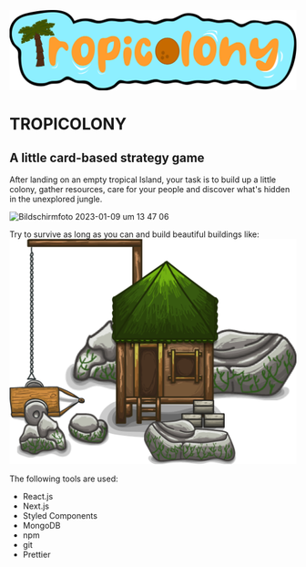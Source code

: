 ![Logo](/public/img/Logo.png)
# TROPICOLONY
## A little card-based strategy game 
After landing on an empty tropical Island, your task is to build up a little colony, gather resources, care for your people and discover what's hidden in the unexplored jungle. 


 ![Bildschirmfoto 2023-01-09 um 13 47 06](https://user-images.githubusercontent.com/115007480/211311524-2a1a7c50-8a1e-4d2a-a9bd-81367d553803.png)
 
 Try to survive as long as you can and build beautiful buildings like:
 ![Quarry](/public/img/quarry.png)

The following tools are used:

* React.js
* Next.js
* Styled Components
* MongoDB
* npm
* git
* Prettier
